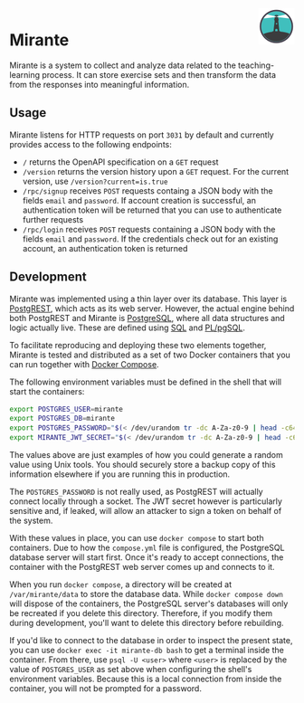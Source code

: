 <img alt="An icon of a lighthouse on a cliff top with two light beams pointing outwards" src="ui/public/assets/images/icon.png" align="right">

# Mirante

Mirante is a system to collect and analyze data related to the teaching-learning process. It can store exercise sets and then transform the data from the responses into meaningful information.

## Usage

Mirante listens for HTTP requests on port `3031` by default and currently provides access to the following endpoints:

- `/` returns the OpenAPI specification on a `GET` request
- `/version` returns the version history upon a `GET` request. For the current version, use `/version?current=is.true`
- `/rpc/signup` receives `POST` requests containg a JSON body with the fields `email` and `password`. If account creation is successful, an authentication token will be returned that you can use to authenticate further requests
- `/rpc/login` receives `POST` requests containing a JSON body with the fields `email` and `password`. If the credentials check out for an existing account, an authentication token is returned

## Development

Mirante was implemented using a thin layer over its database. This layer is [PostgREST](https://docs.postgrest.org/en/stable/index.html), which acts as its web server. However, the actual engine behind both PostgREST and Mirante is [PostgreSQL](https://www.postgresql.org/), where all data structures and logic actually live. These are defined using [SQL](https://www.postgresql.org/docs/current/sql.html) and [PL/pgSQL](https://www.postgresql.org/docs/current/plpgsql.html).

To facilitate reproducing and deploying these two elements together, Mirante is tested and distributed as a set of two Docker containers that you can run together with [Docker Compose](https://docs.docker.com/compose).

The following environment variables must be defined in the shell that will start the containers:

```sh
export POSTGRES_USER=mirante
export POSTGRES_DB=mirante
export POSTGRES_PASSWORD="$(< /dev/urandom tr -dc A-Za-z0-9 | head -c64)"
export MIRANTE_JWT_SECRET="$(< /dev/urandom tr -dc A-Za-z0-9 | head -c64)"
```

The values above are just examples of how you could generate a random value using Unix tools. You should securely store a backup copy of this information elsewhere if you are running this in production.

The `POSTGRES_PASSWORD` is not really used, as PostgREST will actually connect locally through a socket. The JWT secret however is particularly sensitive and, if leaked, will allow an attacker to sign a token on behalf of the system.

With these values in place, you can use `docker compose` to start both containers. Due to how the `compose.yml` file is configured, the PostgreSQL database server will start first. Once it's ready to accept connections, the container with the PostgREST web server comes up and connects to it.

When you run `docker compose`, a directory will be created at `/var/mirante/data` to store the database data. While `docker compose down` will dispose of the containers, the PostgreSQL server's databases will only be recreated if you delete this directory. Therefore, if you modify them during development, you'll want to delete this directory before rebuilding.

If you'd like to connect to the database in order to inspect the present state, you can use `docker exec -it mirante-db bash` to get a terminal inside the container. From there, use `psql -U <user>` where `<user>` is replaced by the value of `POSTGRES_USER` as set above when configuring the shell's environment variables. Because this is a local connection from inside the container, you will not be prompted for a password.
